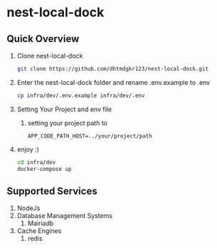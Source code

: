 # nest-local-dock

## Quick Overview
1. Clone nest-local-dock
    ```bash
    git clone https://github.com/dhtmdgkr123/nest-local-dock.git
    ```
2. Enter the nest-local-dock folder and rename .env.example to .env
    ```bash
    cp infra/dev/.env.example infra/dev/.env
    ```
3. Setting Your Project and env file
    1. setting your project path to
        ```code
        APP_CODE_PATH_HOST=../your/project/path
        ```

4. enjoy :)
    ```bash
    cd infra/dev
    docker-compose up
    ```

## Supported Services
1. NodeJs
2. Database Management Systems
    1. Mairiadb
3. Cache Engines
    1. redis
